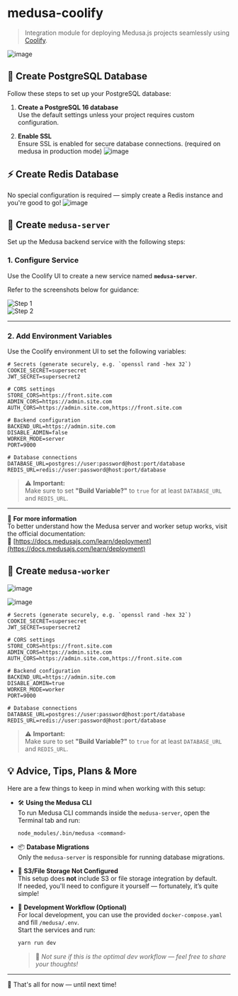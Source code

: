 # medusa-coolify

> Integration module for deploying Medusa.js projects seamlessly using [Coolify](https://coolify.io).

![image](https://github.com/user-attachments/assets/15c9cafe-ea75-4356-9917-960176b11e1d)



## 🚀 Create PostgreSQL Database

Follow these steps to set up your PostgreSQL database:

1. **Create a PostgreSQL 16 database**  
   Use the default settings unless your project requires custom configuration.

2. **Enable SSL**  
   Ensure SSL is enabled for secure database connections. (required on medusa in production mode) 
![image](https://github.com/user-attachments/assets/6841025e-58d4-4f4e-a3f3-d6ac37402770)

## ⚡ Create Redis Database

No special configuration is required — simply create a Redis instance and you're good to go!
![image](https://github.com/user-attachments/assets/c06b2c5c-b0ab-43fe-a88a-cd91ef38f7dc)

## 🧩 Create `medusa-server`

Set up the Medusa backend service with the following steps:

### 1. Configure Service

Use the Coolify UI to create a new service named **`medusa-server`**.  

Refer to the screenshots below for guidance:

![Step 1](https://github.com/user-attachments/assets/0cd80df3-eee9-4453-9859-b8ee8167ebee)  
![Step 2](https://github.com/user-attachments/assets/0bd527f4-b3bf-4942-bf5d-a77c02ed3ad3)

---

### 2. Add Environment Variables

Use the Coolify environment UI to set the following variables:

```env
# Secrets (generate securely, e.g. `openssl rand -hex 32`)
COOKIE_SECRET=supersecret
JWT_SECRET=supersecret2

# CORS settings
STORE_CORS=https://front.site.com
ADMIN_CORS=https://admin.site.com
AUTH_CORS=https://admin.site.com,https://front.site.com

# Backend configuration
BACKEND_URL=https://admin.site.com
DISABLE_ADMIN=false
WORKER_MODE=server
PORT=9000

# Database connections
DATABASE_URL=postgres://user:password@host:port/database
REDIS_URL=redis://user:password@host:port/database
```

> ⚠️ **Important:**  
> Make sure to set **"Build Variable?"** to `true` for at least `DATABASE_URL` and `REDIS_URL`.

---

📘 **For more information**  
To better understand how the Medusa server and worker setup works, visit the official documentation:  
🔗 [https://docs.medusajs.com/learn/deployment](https://docs.medusajs.com/learn/deployment)


## 🧩 Create `medusa-worker`

![image](https://github.com/user-attachments/assets/0cd80df3-eee9-4453-9859-b8ee8167ebee)

![image](https://github.com/user-attachments/assets/0bd527f4-b3bf-4942-bf5d-a77c02ed3ad3)

```env
# Secrets (generate securely, e.g. `openssl rand -hex 32`)
COOKIE_SECRET=supersecret
JWT_SECRET=supersecret2

# CORS settings
STORE_CORS=https://front.site.com
ADMIN_CORS=https://admin.site.com
AUTH_CORS=https://admin.site.com,https://front.site.com

# Backend configuration
BACKEND_URL=https://admin.site.com
DISABLE_ADMIN=true
WORKER_MODE=worker
PORT=9000

# Database connections
DATABASE_URL=postgres://user:password@host:port/database
REDIS_URL=redis://user:password@host:port/database
```

> ⚠️ **Important:**  
> Make sure to set **"Build Variable?"** to `true` for at least `DATABASE_URL` and `REDIS_URL`.


## 💡 Advice, Tips, Plans & More

Here are a few things to keep in mind when working with this setup:

- 🛠️ **Using the Medusa CLI**  
  To run Medusa CLI commands inside the `medusa-server`, open the Terminal tab and run:  
  ```bash
  node_modules/.bin/medusa <command>
  ```

- 📦 **Database Migrations**  
  Only the `medusa-server` is responsible for running database migrations.

- 📁 **S3/File Storage Not Configured**  
  This setup does **not** include S3 or file storage integration by default.  
  If needed, you'll need to configure it yourself — fortunately, it’s quite simple!

- 🧪 **Development Workflow (Optional)**  
  For local development, you can use the provided `docker-compose.yaml` and fill `/medusa/.env`.  
  Start the services and run:
  ```bash
  yarn run dev
  ```
  > 💬 _Not sure if this is the optimal dev workflow — feel free to share your thoughts!_

---

🎉 That's all for now — until next time!

